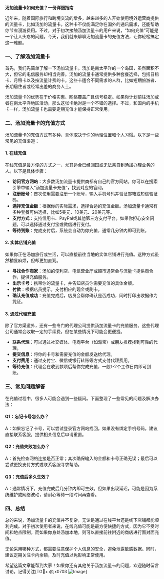 **汤加流量卡如何充值？一份详细指南**

近年来，随着国际旅行和跨境交流的增多，越来越多的人开始使用境外运营商提供的流量卡，比如汤加的流量卡。这种卡不仅能满足你在国外的通讯需求，还能帮助你节省漫游费用。不过，对于初次接触汤加流量卡的用户来说，“如何充值”可能是一个让人头疼的问题。今天，我们就来聊聊汤加流量卡的充值方法，让你轻松搞定这一难题。

### 一、了解汤加流量卡

首先，我们先简单了解一下汤加流量卡。汤加是南太平洋的一个岛国，虽然面积不大，但它的电信服务却相当完善。汤加的流量卡通常提供多种套餐选择，包括日租卡、月租卡以及按流量计费的卡。这些卡适合不同需求的人群，比如短期旅游者、长期居住者或经常出差的商务人士。

汤加流量卡的优势在于价格实惠、网络覆盖广且信号稳定。如果你计划前往汤加或者在南太平洋地区活动，那么这张卡绝对是一个不错的选择。不过，和国内的手机卡一样，汤加流量卡也需要定期充值才能保持正常使用。

### 二、汤加流量卡的充值方式

汤加流量卡的充值方式有多种，具体取决于你的地理位置和个人习惯。以下是一些常见的充值渠道：

#### 1. **在线充值**
在线充值是最方便的方式之一，尤其适合已经回国或无法亲自到汤加办理业务的人。以下是具体步骤：
- **访问官方网站**：大多数汤加流量卡提供商都有自己的官方网站。你可以在搜索引擎中输入“汤加流量卡充值”，找到对应的官网。
- **注册账号**：首次使用需要注册一个账号，输入手机号码并验证邮箱或短信验证码。
- **选择充值金额**：根据你的实际需求，选择合适的充值金额。汤加流量卡通常有多种套餐可供选择，比如5美元、10美元、20美元等。
- **支付方式**：支持信用卡、PayPal或其他第三方支付平台。如果你担心安全问题，可以选择通过支付宝或微信进行支付。
- **等待到账**：完成支付后，系统会自动为你充值，通常几分钟内即可到账。

#### 2. **实体店铺充值**
如果你正在汤加旅行或生活，可以直接前往当地的实体店铺进行充值。这种方式虽然稍显麻烦，但却更加直观。
- **寻找合作商家**：汤加的便利店、电信营业厅或超市通常会与流量卡提供商合作，提供充值服务。
- **出示卡号**：携带你的流量卡，并告知店员你需要充值的具体金额。
- **付款**：根据店员提示，支付相应的现金或刷卡。
- **确认充值成功**：充值完成后，店员会帮你确认是否成功，同时打印出收据作为凭证。

#### 3. **通过代理充值**
除了官方渠道外，还有一些专门的代理公司提供汤加流量卡的充值服务。这些代理公司通常会收取一定的手续费，但在某些情况下可能会更便捷。
- **联系代理**：可以通过社交媒体、电商平台（如淘宝）或朋友推荐找到可靠的代理。
- **提交信息**：将你的卡号和需要充值的金额发送给代理。
- **支付费用**：通过支付宝、微信或银行转账等方式支付代理费用。
- **等待充值**：代理会在收到款项后帮你完成充值，一般1-2个工作日内即可到账。

### 三、常见问题解答

在充值过程中，很多人可能会遇到一些疑问。下面整理了一些常见的问题及解决办法：

#### Q1：忘记卡号怎么办？
A：如果忘记了卡号，可以尝试登录官方网站找回。如果没有绑定手机号码，建议直接联系客服，提供相关信息后申请重置。

#### Q2：充值失败怎么办？
A：首先检查网络连接是否正常；其次确保输入的金额和卡号正确无误；最后可以尝试更换支付方式或联系客服寻求帮助。

#### Q3：充值后多久生效？
A：通常情况下，充值完成后几分钟内即可生效。但如果出现延迟，可能是因为系统维护或网络波动，请耐心等待一段时间再查看。

### 四、总结

总的来说，汤加流量卡的充值并不复杂，无论是通过在线平台还是线下店铺都能顺利完成。对于初次使用者来说，在线充值可能是最方便快捷的方式，因为它不受时间和地点限制。而如果你身处汤加本地，则可以直接前往附近的商店进行面对面充值。

无论采用哪种方式，都需要注意保护个人信息的安全，避免泄露敏感数据。同时，建议定期关注卡内余额，及时充值以免影响正常使用。

希望这篇文章能帮到大家！如果你还有其他关于汤加流量卡的问题，欢迎随时留言讨论。记得关注[TG💪+ @jx0703 ![Image](https://github.com/user-attachments/assets/dbca1d08-cadb-493c-b0ec-ad6f7a83f270)]
